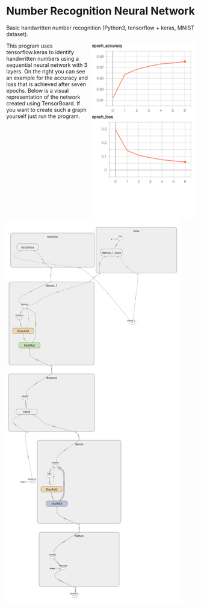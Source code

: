 # Number Recognition Neural Network

<p>Basic handwritten number recognition (Python3, tensorflow + keras, MNIST dataset).</p>

<p><img src="./img/acc_and_loss.png" alt="Accuracy and loss" title="Model accuracy and loss" width="280" height="466" align="right" /> This program uses tensorflow.keras to identify handwritten numbers using a sequential neural network with 3 layers. On the right you can see an example for the accuracy and loss that is achieved after seven epochs. Below is a visual representation of the network created using TensorBoard. If you want to create such a graph yourself just run the program.</p>


![Visual Representation](./img/model.png)
